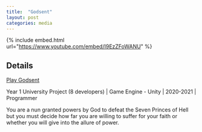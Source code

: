 ```yaml
---
title:  "Godsent"
layout: post
categories: media
---
```


{% include embed.html url="https://www.youtube.com/embed/I9EzZFoWANU" %}


## Details

[Play Godsent](https://eggicalgirl.itch.io/godsent)

Year 1 University Project (8 developers) | Game Engine - Unity | 2020-2021 | Programmer

<p>
  You are a nun granted powers by God to defeat the Seven Princes of Hell but you must decide how far you are willing to suffer for your faith or whether you will give into the allure of power.
</p>
